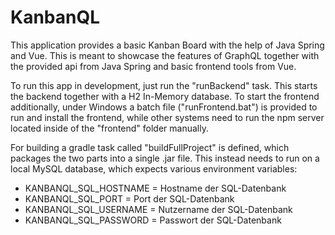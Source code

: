 # KanbanQL

This application provides a basic Kanban Board with the help of Java Spring and Vue. This is meant to showcase the
features of GraphQL together with the provided api from Java Spring and basic frontend tools from Vue.

To run this app in development, just run the "runBackend" task. This starts the backend together with a H2 In-Memory database.
To start the frontend additionally, under Windows a batch file ("runFrontend.bat") is provided to run and install the frontend,
while other systems need to run the npm server located inside of the "frontend" folder manually.

For building a gradle task called "buildFullProject" is defined, which packages the two parts into a single .jar file.
This instead needs to run on a local MySQL database, which expects various environment variables:

* KANBANQL_SQL_HOSTNAME = Hostname der SQL-Datenbank
* KANBANQL_SQL_PORT = Port der SQL-Datenbank
* KANBANQL_SQL_USERNAME = Nutzername der SQL-Datenbank
* KANBANQL_SQL_PASSWORD = Passwort der SQL-Datenbank